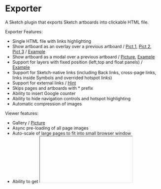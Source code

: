 # Exporter

A Sketch plugin that exports Sketch artboards into clickable HTML file. 

Exporter Features:
- Single HTML file with links highlighting
- Show artboard as an overlay over a previous artboard / [Pict 1](https://raw.githubusercontent.com/MaxBazarov/exporter/master/tests/FixedLayers/Overlay1.png), [Pict 2](https://raw.githubusercontent.com/MaxBazarov/exporter/master/tests/FixedLayers/Overlay2.png), [Pict 3](https://raw.githubusercontent.com/MaxBazarov/exporter/master/tests/FixedLayers/Overlay3.png) / [Example](https://github.com/MaxBazarov/exporter/tree/master/tests/FixedLayers)
- Show artboard as a modal over a previous artboard  / [Picture](https://github.com/MaxBazarov/exporter/raw/master/tests/Pictures/Link-ModalArtboard.png), [Example](https://github.com/MaxBazarov/exporter/raw/master/tests/Link-ModalArtboard.sketch)
- Support for layers with fixed position (left,top and float panels) / [Example](https://github.com/MaxBazarov/exporter/tree/master/tests/FixedLayers)
- Support for Sketch-native links (including Back links, cross-page links, links inside Symbols and overrided hotspot links)
- Support for external links / [Hint](https://github.com/MaxBazarov/exporter/blob/master/Hints.md#hint2)
- Skips pages and artboards with * prefix 
- Ability to insert Google counter
- Ability to hide navigation controls and hotspot highlighting
- Automatic compression of images

Viewer features:
- Gallery / [Picture](https://github.com/MaxBazarov/exporter/raw/master/tests/Pictures/Gallery.png)
- Async pre-loading of all page images
- Auto-scale of large pages to fit into small browser window
- Ability to get <iframe> code to embed you prototypes into external web pages (with special UI) or get lightweight code with just <a href...><img...></a/>
- [NEW] Ability to show page layout if it was enabled for a page
- [NEW] Ability to show shared symbols on a current page (with possible integration with Design System plugin to show used design tokens)

Publisher features:
- Increasing of version counter and injecting it into HTML
- Publishing to external site by SFTP

Run from command line:
- Export HTML from command line / [Hint](https://github.com/MaxBazarov/exporter/blob/master/Hints.md#hint4)

[Change Log](https://github.com/MaxBazarov/exporter/blob/master/CHANGELOG.md)

Please send your feedback and requests to max@bazarov.ru

## Screenshots
Commands:

<img width="20%" src="https://raw.githubusercontent.com/MaxBazarov/exporter/master/tests/Pictures/Menu.png"/><img width="40%" src="https://raw.githubusercontent.com/MaxBazarov/exporter/master/tests/Pictures/Export-Dialog.png"/><img width="40%" src="https://github.com/MaxBazarov/exporter/blob/master/tests/Pictures/Publish-Dialog.png?raw=true"/>

Settings: 

<img width="40%" src="https://raw.githubusercontent.com/MaxBazarov/exporter/master/tests/Pictures/Layer-Dialog.png"/><img width="40%" src="https://raw.githubusercontent.com/MaxBazarov/exporter/master/tests/Pictures/Artboard-Dialog.png"/><img width="40%" src="https://raw.githubusercontent.com/MaxBazarov/exporter/master/tests/Pictures/Document-Dialog.png"/><img width="40%" src="https://raw.githubusercontent.com/MaxBazarov/exporter/master/tests/Pictures/Plugin-Dialog.png"/>

Viewer - Show symbols (and design tokens):

<img width="40%" src="https://raw.githubusercontent.com/MaxBazarov/exporter/master/tests/Show Symbols/screenshot.png"/>

## Installation

To install, [download the zip file](https://github.com/MaxBazarov/exporter/raw/master/Exporter.sketchplugin.zip) and double-click on `Exporter.sketchplugin`. The commands will show up under `Plugins > Exporter`. 

## Usage

You can use Sketch-native links or add links to external sites. When you're finished adding these you can generate a HTML website of the all document pages by selecting `Export to HTML`. The generated files can then be uploaded to a server so you can show it to your clients. 

### Retina Images
 
By default it will show 2x images for high pixel density screens. To turn this off uncheck `Export retina images` in Settings and re-export the page.
